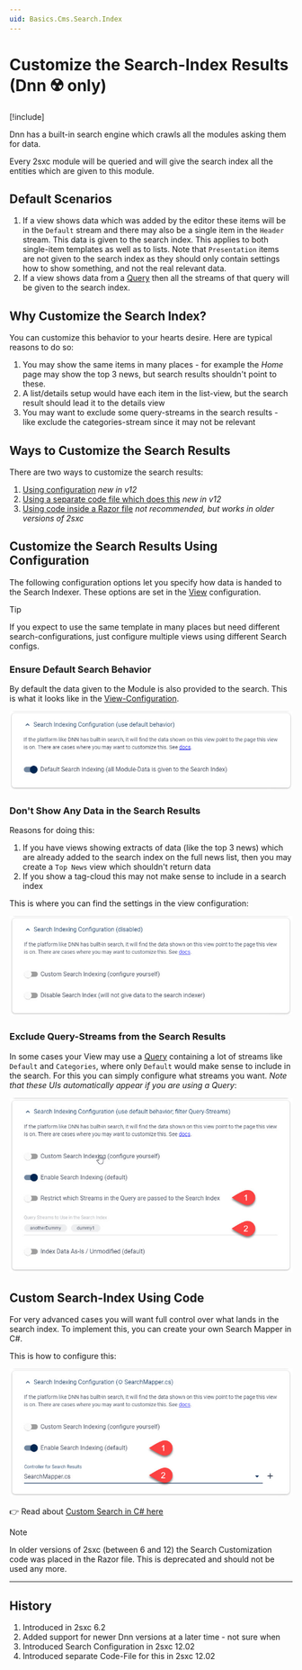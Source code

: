 ```yaml
---
uid: Basics.Cms.Search.Index
---
```


# Customize the Search-Index Results (Dnn ☢️ only)

[!include[](~/pages/basics/stack/_shared-float-summary.md)]
<style>.context-box-summary .prepare-all { visibility: visible; } </style>

Dnn has a built-in search engine which crawls all the modules asking them for data.

Every 2sxc module will be queried and will give the search index all the entities which are given to this module.

## Default Scenarios

1. If a view shows data which was added by the editor these items will be in the `Default` stream and there may also be a single item in the `Header` stream. This data is given to the search index. This applies to both single-item templates as well as to lists. Note that `Presentation` items are not given to the search index as they should only contain settings how to show something, and not the real relevant data.
1. If a view shows data from a [Query](xref:Basics.Query.Index) then all the streams of that query will be given to the search index.

## Why Customize the Search Index?

You can customize this behavior to your hearts desire. Here are typical reasons to do so:

1. You may show the same items in many places - for example the _Home_ page may show the top 3 news, but search results shouldn't point to these.
1. A list/details setup would have each item in the list-view, but the search result should lead it to the details view
1. You may want to exclude some query-streams in the search results - like exclude the categories-stream since it may not be relevant

## Ways to Customize the Search Results

There are two ways to customize the search results:

1. [Using configuration](#customize-the-search-results-using-configuration) _new in v12_
1. [Using a separate code file which does this](#custom-search-index-using-code) _new in v12_
1. [Using code inside a Razor file](#custom-search-index-using-code) _not recommended, but works in older versions of 2sxc_

## Customize the Search Results Using Configuration

The following configuration options let you specify how data is handed to the Search Indexer.
These options are set in the [View](xref:Basics.App.Views.Index) configuration.

> [!TIP]
> If you expect to use the same template in many places but need different search-configurations,
> just configure multiple views using different Search configs.

### Ensure Default Search Behavior

By default the data given to the Module is also provided to the search. This is what it looks like in the [View-Configuration](xref:Basics.App.Views.Index).

<img src="./assets/search-config-default.jpg" class="full-width">

### Don't Show Any Data in the Search Results

Reasons for doing this:

1. If you have views showing extracts of data (like the top 3 news) which are already added to the search index on the full news list, then you may create a `Top News` view which shouldn't return data
1. If you show a tag-cloud this may not make sense to include in a search index

This is where you can find the settings in the view configuration:

<img src="./assets/search-config-disable.jpg" class="full-width">


### Exclude Query-Streams from the Search Results

In some cases your View may use a [Query](xref:Basics.Query.Index) containing a lot of streams like `Default` and `Categories`, where only `Default` would make sense to include in the search.
For this you can simply configure what streams you want. _Note that these UIs automatically appear if you are using a Query_:

<img src="./assets/search-config-query-streams.jpg" class="full-width">


## Custom Search-Index Using Code

For very advanced cases you will want full control over what lands in the search index.
To implement this, you can create your own Search Mapper in C#.

This is how to configure this:

<img src="./assets/search-config-custom.jpg" class="full-width">

👉 Read about [Custom Search in C# here](xref:NetCode.Search.Index)

> [!NOTE]
> In older versions of 2sxc (between 6 and 12) the Search Customization code was placed in the Razor file.
> This is deprecated and should not be used any more.


---

## History

1. Introduced in 2sxc 6.2
2. Added support for newer Dnn versions at a later time - not sure when
3. Introduced Search Configuration in 2sxc 12.02
4. Introduced separate Code-File for this in 2sxc 12.02
